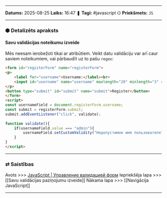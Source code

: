 ___

**Datums:** 2025-08-25
**Laiks:** 16:47
❚ **Tagi:** #javascript 
⌬ **Priekšmets:**  `JS`

---
### ⬢ Detalizēts apraksts
#### Savu validācijas noteikumu izveide

Mēs neesam ierobežoti tikai ar atribūtiem. Veikt datu validāciju var arī caur saviem noteikumiem, vai pārbaudīt uz to pašu `regex`:

```html
<form id="registerForm" name="registerForm">
<p>
    <label for="username">Username:</label><br>
    <input id="username" name="username" maxlength="20" minlength="3" required>
</p>
<button type="submit" id="submit" name="submit">Register</button>
</form>
<script>
const usernameField = document.registerForm.username;
const submit = registerForm.submit;
submit.addEventListener("click", validate);
 
function validate(){
    if(usernameField.value === "admin"){
        usernameField.setCustomValidity("Недопустимое имя пользователя");
    }
}
</script>
```

---
### ⇄ Saistības

Avots >>> [JavaScript \| Управление валидацией форм](https://metanit.com/web/javascript/10.7.php)
Iepriekšēja lapa >>> [[Savu validācijas paziņojumu izveide]]
Nākama lapa >>> [[Navigācija JavaScript]]

---